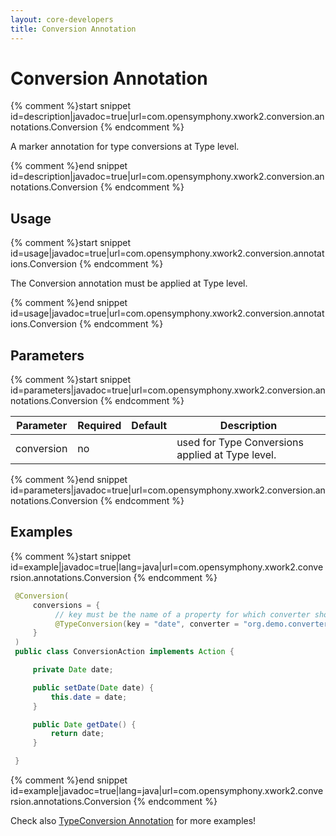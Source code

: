 ```yaml
---
layout: core-developers
title: Conversion Annotation
---
```


# Conversion Annotation



{% comment %}start snippet id=description|javadoc=true|url=com.opensymphony.xwork2.conversion.annotations.Conversion {% endcomment %}
<p> A marker annotation for type conversions at Type level.
</p>
{% comment %}end snippet id=description|javadoc=true|url=com.opensymphony.xwork2.conversion.annotations.Conversion {% endcomment %}

## Usage



{% comment %}start snippet id=usage|javadoc=true|url=com.opensymphony.xwork2.conversion.annotations.Conversion {% endcomment %}
<p> The Conversion annotation must be applied at Type level.
</p>
{% comment %}end snippet id=usage|javadoc=true|url=com.opensymphony.xwork2.conversion.annotations.Conversion {% endcomment %}

## Parameters



{% comment %}start snippet id=parameters|javadoc=true|url=com.opensymphony.xwork2.conversion.annotations.Conversion {% endcomment %}
<p> <table summary="">
 <thead>
 <tr>
 <th>Parameter</th>
 <th>Required</th>
 <th>Default</th>
 <th>Description</th>
 </tr>
 </thead>
 <tbody>
 <tr>
 <td>conversion</td>
 <td>no</td>
 <td>&nbsp;</td>
 <td>used for Type Conversions applied at Type level.</td>
 </tr>
 </tbody>
 </table>
</p>
{% comment %}end snippet id=parameters|javadoc=true|url=com.opensymphony.xwork2.conversion.annotations.Conversion {% endcomment %}

## Examples



{% comment %}start snippet id=example|javadoc=true|lang=java|url=com.opensymphony.xwork2.conversion.annotations.Conversion {% endcomment %}

```java
 @Conversion(
     conversions = {
          // key must be the name of a property for which converter should be used
          @TypeConversion(key = "date", converter = "org.demo.converter.DateConverter")
     }
 )
 public class ConversionAction implements Action {

     private Date date;

     public setDate(Date date) {
         this.date = date;
     }

     public Date getDate() {
         return date;
     }

 }


```

{% comment %}end snippet id=example|javadoc=true|lang=java|url=com.opensymphony.xwork2.conversion.annotations.Conversion {% endcomment %}

Check also [TypeConversion Annotation](type-conversion-annotation.html) for more examples!
